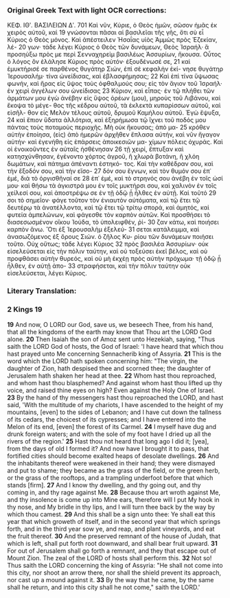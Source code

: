 ### Original Greek Text with light OCR corrections:

ΚΕΦ. ΙΘʹ. ΒΑΣΙΛΕΙΩΝ Δʹ. 701
Καὶ νῦν, Κύριε, ὁ Θεὸς ἡμῶν, σῶσον ἡμᾶς ἐκ χειρὸς αὐτοῦ, καὶ 19
γνώσονται πᾶσαι αἱ βασιλεῖαι τῆς γῆς, ὅτι σὺ εἶ Κύριος ὁ Θεὸς
μόνος. Καὶ ἀπέστειλεν Ἠσαΐας υἱὸς Ἀμμὼς πρὸς Ἑζεκίαν, λέ- 20
γων· τάδε λέγει Κύριος ὁ Θεὸς τῶν δυνάμεων, Θεὸς Ἰσραήλ· ἃ
προσηύξω πρὸς με περὶ Σενναχηρεὶμ βασιλέως Ἀσσυρίων, ἤκουσα.
Οὗτος ὁ λόγος ὃν ἐλάλησε Κύριος πρὸς αὐτόν· ἐξουδένωσέ σε, 21
καὶ ἐμυκτήρισέ σε παρθένος θυγάτηρ Σιών, ἐπὶ σὲ κεφαλὴν ἐκί-
νησε θυγάτηρ Ἱερουσαλήμ· τίνα ὠνείδισας, καὶ ἐβλασφήμησας; 22
Καὶ ἐπὶ τίνα ὕψωσας φωνήν, καὶ ἤρας εἰς ὕψος τοὺς ὀφθαλμούς
σου; εἰς τὸν ἅγιον τοῦ Ἰσραήλ· ἐν χειρὶ ἀγγέλων σου ὠνείδισας 23
Κύριον, καὶ εἶπας· ἐν τῷ πλήθει τῶν ἀρμάτων μου ἐγὼ ἀνέβην
εἰς ὕψος ὀρέων (μου), μηροὺς τοῦ Λιβάνου, καὶ ἔκοψα τὸ μέγε-
θος τῆς κέδρου αὐτοῦ, τὰ ἐκλεκτὰ κυπαρίσσων αὐτοῦ, καὶ εἰσῆλ-
θον εἰς Μελὸν τέλους αὐτοῦ, δρυμοῦ Καμήλου αὐτοῦ. Ἐγὼ ἔψυξα, 24
καὶ ἔπιον ὕδατα ἀλλότρια, καὶ ἐξηρήμωσα τῷ ἴχνει τοῦ ποδός
μου πάντας τοὺς ποταμοὺς περιοχῆς. Μὴ οὐκ ἤκουσας; ἀπὸ μα- 25
κρόθεν αὐτὴν ἐποίησα, (εἰς) ἀπὸ ἡμερῶν ἀρχῆθεν ἔπλασα αὐτήν,
καὶ νῦν ἤγαγον αὐτήν· καὶ ἐγενήθη εἰς ἐπάρσεις ἀποικεσιῶν μα-
χίμων πόλεις ὀχυράς. Καὶ οἱ ἐνοικοῦντες ἐν αὐταῖς ἠσθένησαν 26
τῇ χειρί, ἔπτυξαν καὶ κατησχύνθησαν, ἐγένοντο χόρτος ἀγροῦ, ἢ
χλωρὰ βοτάνη, ἢ χλόη δωμάτων, καὶ πάτημα ἀπέναντι ἐστηκό-
τος. Καὶ τὴν καθέδραν σου, καὶ τὴν ἔξοδόν σου, καὶ τὴν εἴσο- 27
δόν σου ἔγνων, καὶ τὸν θυμόν σου ἐπ᾽ ἐμέ, διὰ τὸ ὀργισθῆναί σε 28
ἐπ᾽ ἐμέ, καὶ τὸ στρηνός σου ἀνέβη ἐν τοῖς ὠσί μου· καὶ θήσω τὰ
ἀγκιστρά μου ἐν τοῖς μυκτήρσι σου, καὶ χαλινὸν ἐν τοῖς χείλεσί
σου, καὶ ἀποστρέψω σε ἐν τῇ ὁδῷ ᾗ ἦλθες ἐν αὐτῇ. Καὶ τοῦτό 29
σοι τὸ σημεῖον· φάγε τοῦτον τὸν ἐνιαυτὸν αὐτόματα, καὶ τῷ ἔτει
τῷ δευτέρῳ τὰ ἀνατέλλοντα, καὶ τῷ ἔτει τῷ τρίτῳ σπορά, καὶ
ἀμητός, καὶ φυτεία ἀμπελώνων, καὶ φάγεσθε τὸν καρπὸν αὐτῶν.
Καὶ προσθήσει τὸ διασεσωσμένον οἴκου Ἰούδα, τὸ ὑπολειφθέν, ῥί- 30
ζαν κάτω, καὶ ποιήσει καρπὸν ἄνω. Ὅτι ἐξ Ἱερουσαλὴμ ἐξελεύ- 31
σεται κατάλειμμα, καὶ ἀνασωζόμενος ἐξ ὄρους Σιών. ὁ ζῆλος Κυ-
ρίου τῶν δυνάμεων ποιήσει τοῦτο. Οὐχ οὕτως; τάδε λέγει Κύριος 32
πρὸς βασιλέα Ἀσσυρίων· οὐκ εἰσελεύσεται εἰς τὴν πόλιν ταύτην,
καὶ οὐ τοξεύσει ἐκεῖ βέλος, καὶ οὐ προφθάσει αὐτὴν θυρεός, καὶ οὐ
μὴ ἐκχέῃ πρὸς αὐτὴν πρόχωμα· τῇ ὁδῷ ᾗ ἦλθεν, ἐν αὐτῇ ἀπο- 33
στραφήσεται, καὶ τὴν πόλιν ταύτην οὐκ εἰσελεύσεται, λέγει Κύριος.

### Literary Translation:

### 2 Kings 19

**19** And now, O LORD our God, save us, we beseech Thee, from his hand, that all the kingdoms of the earth may know that Thou art the LORD God alone.
**20** Then Isaiah the son of Amoz sent unto Hezekiah, saying, "Thus saith the LORD God of hosts, the God of Israel: 'I have heard that which thou hast prayed unto Me concerning Sennacherib king of Assyria.
**21** This is the word which the LORD hath spoken concerning him: "The virgin, the daughter of Zion, hath despised thee and scorned thee; the daughter of Jerusalem hath shaken her head at thee.
**22** Whom hast thou reproached, and whom hast thou blasphemed? And against whom hast thou lifted up thy voice, and raised thine eyes on high? Even against the Holy One of Israel.
**23** By the hand of thy messengers hast thou reproached the LORD, and hast said, 'With the multitude of my chariots, I have ascended to the height of my mountains, [even] to the sides of Lebanon; and I have cut down the tallness of its cedars, the choicest of its cypresses; and I have entered into the Melon of its end, [even] the forest of its Carmel.
**24** I myself have dug and drunk foreign waters; and with the sole of my foot have I dried up all the rivers of the region.'
**25** Hast thou not heard that long ago I did it; [yea], from the days of old I formed it? And now have I brought it to pass, that fortified cities should become exalted heaps of desolate dwellings.
**26** And the inhabitants thereof were weakened in their hand; they were dismayed and put to shame; they became as the grass of the field, or the green herb, or the grass of the rooftops, and a trampling underfoot before that which stands [firm].
**27** And I know thy dwelling, and thy going out, and thy coming in, and thy rage against Me.
**28** Because thou art wroth against Me, and thy insolence is come up into Mine ears, therefore will I put My hook in thy nose, and My bridle in thy lips, and I will turn thee back by the way by which thou camest.
**29** And this shall be a sign unto thee: Ye shall eat this year that which groweth of itself, and in the second year that which springs forth, and in the third year sow ye, and reap, and plant vineyards, and eat the fruit thereof.
**30** And the preserved remnant of the house of Judah, that which is left, shall put forth root downward, and shall bear fruit upward.
**31** For out of Jerusalem shall go forth a remnant, and they that escape out of Mount Zion. The zeal of the LORD of hosts shall perform this.
**32** Not so! Thus saith the LORD concerning the king of Assyria: "He shall not come into this city, nor shoot an arrow there, nor shall the shield prevent its approach, nor cast up a mound against it.
**33** By the way that he came, by the same shall he return, and into this city shall he not come," saith the LORD.'
